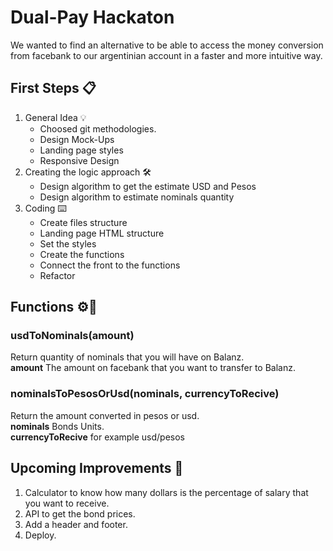 # Dual-Pay Hackaton 
We wanted to find an alternative to be able to access the money conversion from facebank to our argentinian account in a faster and more intuitive way.
## First Steps 📋

1. General Idea 💡
    - Choosed git methodologies.
    - Design Mock-Ups
    - Landing page styles
    - Responsive Design
2. Creating the logic approach 🛠️
    - Design algorithm to get the estimate USD and Pesos
    - Design algorithm to estimate nominals quantity
3. Coding ⌨️
    - Create files structure
    - Landing page HTML structure
    - Set the styles 
    - Create the functions
    - Connect the front to the functions
    - Refactor
## Functions ⚙️🔧
  
### usdToNominals(amount)
Return quantity of nominals that you will have on Balanz.  
**amount** The amount on facebank that you want to transfer to Balanz.  

### nominalsToPesosOrUsd(nominals, currencyToRecive)
Return the amount converted in pesos or usd.  
**nominals** Bonds Units.  
**currencyToRecive** for example usd/pesos

## Upcoming Improvements 🚀
1. Calculator to know how many dollars is the percentage of salary that you want to receive.
2. API to get the bond prices.
3. Add a header and footer.
4. Deploy.





